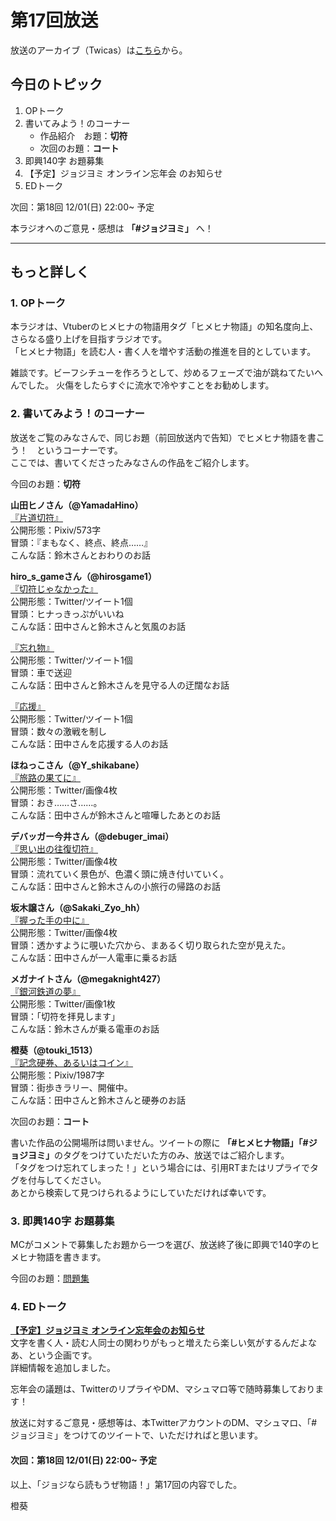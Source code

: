 # 第17回放送

放送のアーカイブ（Twicas）は[こちら](https://twitcasting.tv/hmhnstory_radio/movie/579556443)から。

## 今日のトピック
1. OPトーク
1. 書いてみよう！のコーナー
    - 作品紹介　お題：<b>切符</b>
    - 次回のお題：<b>コート</b>
1. 即興140字 お題募集
1. 【予定】ジョジヨミ オンライン忘年会 のお知らせ
1. EDトーク

次回：第18回 12/01(日) 22:00~ 予定

本ラジオへのご意見・感想は **「#ジョジヨミ」** へ！

---

## もっと詳しく
### 1. OPトーク

本ラジオは、Vtuberのヒメヒナの物語用タグ「ヒメヒナ物語」の知名度向上、さらなる盛り上げを目指すラジオです。  
「ヒメヒナ物語」を読む人・書く人を増やす活動の推進を目的としています。  

雑談です。ビーフシチューを作ろうとして、炒めるフェーズで油が跳ねてたいへんでした。
火傷をしたらすぐに流水で冷やすことをお勧めします。

### 2. 書いてみよう！のコーナー
放送をご覧のみなさんで、同じお題（前回放送内で告知）でヒメヒナ物語を書こう！　というコーナーです。  
ここでは、書いてくださったみなさんの作品をご紹介します。

今回のお題：<b>切符</b>

**山田ヒノさん（@YamadaHino）**  
[『片道切符』](https://twitter.com/YamadaHino/status/1196069431375355906?s=20)  
公開形態：Pixiv/573字  
冒頭：『まもなく、終点、終点……』  
こんな話：鈴木さんとおわりのお話


**hiro_s_gameさん（@hirosgame1）**  
[『切符じゃなかった』](https://twitter.com/hirosgame1/status/1196070291270557699?s=20)  
公開形態：Twitter/ツイート1個  
冒頭：ヒナっきっぷがいいね  
こんな話：田中さんと鈴木さんと気風のお話  

[『忘れ物』](https://twitter.com/hirosgame1/status/1197786594649837568?s=20)  
公開形態：Twitter/ツイート1個  
冒頭：車で送迎  
こんな話：田中さんと鈴木さんを見守る人の迂闊なお話  

[『応援』](https://twitter.com/hirosgame1/status/1198231258708361217?s=20)  
公開形態：Twitter/ツイート1個  
冒頭：数々の激戦を制し  
こんな話：田中さんを応援する人のお話  

**ほねっこさん（@Y_shikabane）**  
[『旅路の果てに』](https://twitter.com/Y_shikabane/status/1196803916513476608?s=20)  
公開形態：Twitter/画像4枚  
冒頭：おき……さ……。  
こんな話：田中さんが鈴木さんと喧嘩したあとのお話  

**デバッガー今井さん（@debuger_imai）**  
[『思い出の往復切符』](https://twitter.com/debuger_imai/status/1196805467273457668?s=20)  
公開形態：Twitter/画像4枚  
冒頭：流れていく景色が、色濃く頭に焼き付いていく。  
こんな話：田中さんと鈴木さんの小旅行の帰路のお話  

**坂木譲さん（@Sakaki_Zyo_hh）**  
[『握った手の中に』](https://twitter.com/Sakaki_Zyo_hh/status/1197625763542863872?s=20)  
公開形態：Twitter/画像4枚  
冒頭：透かすように覗いた穴から、まあるく切り取られた空が見えた。  
こんな話：田中さんが一人電車に乗るお話  

**メガナイトさん（@megaknight427）**  
[『銀河鉄道の夢』](https://twitter.com/megaknight427/status/1197875198386556929?s=20)  
公開形態：Twitter/画像1枚  
冒頭：「切符を拝見します」  
こんな話：鈴木さんが乗る電車のお話

**橙葵（@touki_1513）**  
[『記念硬券、あるいはコイン』](https://twitter.com/touki_1513/status/1198536075204972547?s=20)  
公開形態：Pixiv/1987字  
冒頭：街歩きラリー、開催中。  
こんな話：田中さんと鈴木さんと硬券のお話  

次回のお題：<b>コート</b>

書いた作品の公開場所は問いません。ツイートの際に <b>「#ヒメヒナ物語」「#ジョジヨミ」</b>のタグをつけていただいた方のみ、放送ではご紹介します。  
「タグをつけ忘れてしまった！」という場合には、引用RTまたはリプライでタグを付与してください。  
あとから検索して見つけられるようにしていただければ幸いです。  

### 3. 即興140字 お題募集
MCがコメントで募集したお題から一つを選び、放送終了後に即興で140字のヒメヒナ物語を書きます。

今回のお題：[問題集](https://twitter.com/hmhnStory_Radio/status/1198600173225533440?s=20)

### 4. EDトーク

**[【予定】ジョジヨミ オンライン忘年会のお知らせ](../bounen_2019.md)**  
文字を書く人・読む人同士の関わりがもっと増えたら楽しい気がするんだよなあ、という企画です。  
詳細情報を追加しました。

忘年会の議題は、TwitterのリプライやDM、マシュマロ等で随時募集しております！

放送に対するご意見・感想等は、本TwitterアカウントのDM、マシュマロ、「#ジョジヨミ」をつけてのツイートで、いただければと思います。

#### 次回：第18回 12/01(日) 22:00~ 予定  

以上、「ジョジなら読もうぜ物語！」第17回の内容でした。

橙葵
